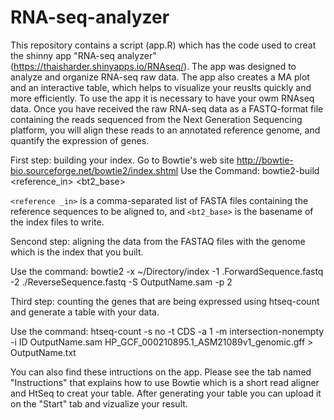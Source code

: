 # RNA-seq-analyzer
This repository contains a script (app.R) which has the code used to creat the shinny app "RNA-seq analyzer" (https://thaisharder.shinyapps.io/RNAseq/). The app was designed to analyze and organize RNA-seq raw data. The app also creates a MA plot and an interactive table, which helps to visualize your reuslts quickly and more efficiently.
To use the app it is necessary to have your owm RNAseq data. Once you have received the raw RNA-seq data as a FASTQ-format file containing the reads sequenced from the Next Generation Sequencing platform, you will align these reads to an annotated reference genome, and quantify the expression of genes. 

First step: building your index. Go to Bowtie's web site http://bowtie-bio.sourceforge.net/bowtie2/index.shtml
Use the Command: bowtie2-build <reference_in> <bt2_base>

`<reference _in>` is a comma-separated list of FASTA files containing the reference sequences to be aligned to, and `<bt2_base>` is the basename of the index files to write.

Sencond step: aligning the data from the FASTAQ files with the genome which is the index that you built.

Use the command: bowtie2 -x ~/Directory/index -1 .ForwardSequence.fastq -2 ./ReverseSequence.fastq -S OutputName.sam -p 2

Third step: counting the genes that are being expressed using htseq-count and generate a table with your data.

Use the command: htseq-count -s no -t CDS -a 1 -m intersection-nonempty -i ID OutputName.sam HP_GCF_000210895.1_ASM21089v1_genomic.gff > OutputName.txt


You can also find these intructions on the app. Please see the tab named "Instructions" that explains how to use Bowtie which is a short read aligner and HtSeq to creat your table. 
After generating your table you can upload it on the "Start" tab and vizualize your result. 
